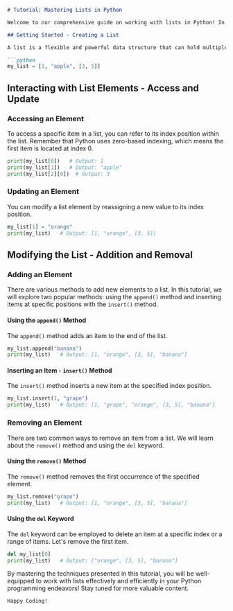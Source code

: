 ```markdown
# Tutorial: Mastering Lists in Python

Welcome to our comprehensive guide on working with lists in Python! In this tutorial, we will explore the creation, manipulation, and utilization of lists, focusing on essential operations like adding, updating, and removing elements.

## Getting Started - Creating a List

A list is a flexible and powerful data structure that can hold multiple items of any type (such as numbers, strings, or even other lists!). To create a list, you simply need to enclose the items within square brackets `[]`.

```python
my_list = [1, "apple", [3, 5]]
```

## Interacting with List Elements - Access and Update

### Accessing an Element

To access a specific item in a list, you can refer to its index position within the list. Remember that Python uses zero-based indexing, which means the first item is located at index 0.

```python
print(my_list[0])   # Output: 1
print(my_list[1])   # Output: "apple"
print(my_list[2][0])  # Output: 3
```

### Updating an Element

You can modify a list element by reassigning a new value to its index position.

```python
my_list[1] = "orange"
print(my_list)   # Output: [1, "orange", [3, 5]]
```

## Modifying the List - Addition and Removal

### Adding an Element

There are various methods to add new elements to a list. In this tutorial, we will explore two popular methods: using the `append()` method and inserting items at specific positions with the `insert()` method.

#### Using the `append()` Method

The `append()` method adds an item to the end of the list.

```python
my_list.append("banana")
print(my_list)   # Output: [1, "orange", [3, 5], "banana"]
```

#### Inserting an Item - `insert()` Method

The `insert()` method inserts a new item at the specified index position.

```python
my_list.insert(1, "grape")
print(my_list)   # Output: [1, "grape", "orange", [3, 5], "banana"]
```

### Removing an Element

There are two common ways to remove an item from a list. We will learn about the `remove()` method and using the `del` keyword.

#### Using the `remove()` Method

The `remove()` method removes the first occurrence of the specified element.

```python
my_list.remove("grape")
print(my_list)   # Output: [1, "orange", [3, 5], "banana"]
```

#### Using the `del` Keyword

The `del` keyword can be employed to delete an item at a specific index or a range of items. Let's remove the first item.

```python
del my_list[0]
print(my_list)   # Output: ["orange", [3, 5], "banana"]
```

By mastering the techniques presented in this tutorial, you will be well-equipped to work with lists effectively and efficiently in your Python programming endeavors! Stay tuned for more valuable content.

```
Happy Coding!